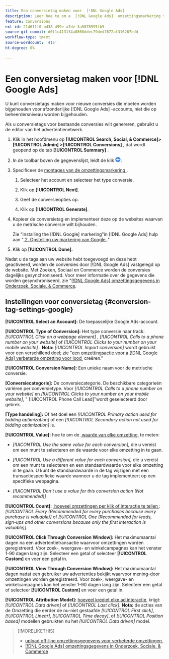 ```yaml
---
title: Een conversietag maken voor  [!DNL Google Ads]
description: Leer hoe te om a  [!DNL Google Ads]  omzettingsmarkering tot stand te brengen.
feature: Conversions
exl-id: 214611f0-bd38-499e-a7de-3a5878995fb5
source-git-commit: d0f1c413134a0868ddec79ded7672af316267edd
workflow-type: tm+mt
source-wordcount: '415'
ht-degree: 0%

---
```


# Een conversietag maken voor [!DNL Google Ads]

U kunt conversietags maken voor nieuwe conversies die moeten worden bijgehouden voor afzonderlijke [!DNL Google Ads] -accounts, niet die op beheerdersniveau worden bijgehouden.

Als u conversietags voor bestaande conversies wilt genereren, gebruikt u de editor van het advertentienetwerk.

1. Klik in het hoofdmenu op **[!UICONTROL Search, Social, & Commerce]> [!UICONTROL Admin] >[!UICONTROL Conversions]** , dat wordt geopend op de tab **[!UICONTROL Summary]** .

1. In de toolbar boven de gegevenslijst, leidt de klik ![&#x200B; &#x200B;](/help/search-social-commerce/assets/add.png " tot ").

1. Specificeer de [&#x200B; montages van de omzettingsmarkering &#x200B;](#conversion-tag-settings-google).

   1. Selecteer het account en selecteer het type conversie.

   1. Klik op **[!UICONTROL Next]**.

   1. Geef de conversieopties op.

   1. Klik op **[!UICONTROL Generate]**.

1. Kopieer de conversietag en implementeer deze op de websites waarvan u de metrische conversie wilt bijhouden.

   Zie &quot;Installing the [!DNL Google] markering&quot;in [!DNL Google Ads] hulp aan &quot;[&#x200B; 2. Opstelling uw markering van Google &#x200B;](https://support.google.com/google-ads/answer/12215519).&quot;

1. Klik op **[!UICONTROL Done].**

Nadat u de tags aan uw website hebt toegevoegd en deze hebt geactiveerd, worden de conversies door [!DNL Google Ads] vastgelegd op de website. Met Zoeken, Sociaal en Commerce worden de conversies dagelijks gesynchroniseerd. Voor meer informatie over de gegevens die worden gesynchroniseerd, zie &quot;[[!DNL Google Ads]  omzettingsgegevens in Onderzoek, Sociale, &amp; Commerce &#x200B;](/help/search-social-commerce/campaign-management/introduction/google-conversion-data.md).

## Instellingen voor conversietag {#conversion-tag-settings-google}

**[!UICONTROL Select an Account]:** De toepasselijke Google Ads-account.

**[!UICONTROL Type of Conversion]:** Het type conversie naar track: *[!UICONTROL Click on a webpage element]* , *[!UICONTROL Calls to a phone number on your website]* of *[!UICONTROL Clicks to your number on your mobile website]* . **Nota:** *[!UICONTROL Import conversion]* wordt gebruikt voor een verschillend doel; zie &quot;[&#x200B; een omzettingsactie voor a  [!DNL Google Ads]  verbeterde omzetting voor lood &#x200B;](/help/search-social-commerce/admin/conversion-metrics/conversion-action-google.md) creëren.&quot;

**[!UICONTROL Conversion Name]:** Een unieke naam voor de metrische conversie.

**\[Conversiecategorie\]:** De conversiecategorie. De beschikbare categorieën variëren per conversietype. Voor *[!UICONTROL Calls to a phone number on your website]* en *[!UICONTROL Clicks to your number on your mobile website]*, &quot; [!UICONTROL Phone Call Lead]&quot;wordt geselecteerd door gebrek.

**\[Type handeling\]:** Of het doel een *[!UICONTROL Primary action used for bidding optimization]* of een *[!UICONTROL Secondary action not used for bidding optimization]* is.

**[!UICONTROL Value]:** hoe te om de [&#x200B; waarde van elke omzetting &#x200B;](https://support.google.com/google-ads/answer/3419241) te meten:

* *[!UICONTROL Use the same value for each conversion],* die u vereist om een munt te selecteren en de waarde voor elke omzetting in te gaan.

* *[!UICONTROL Use a different value for each conversion],* die u vereist om een munt te selecteren en een standaardwaarde voor elke omzetting in te gaan. U kunt de standaardwaarde in de tag wijzigen met een transactiespecifieke waarde wanneer u de tag implementeert op een specifieke webpagina.

* *[!UICONTROL Don't use a value for this conversion action (Not recommended)]*

**[!UICONTROL Count]:** [&#x200B; hoeveel omzettingen per klik of interactie te tellen &#x200B;](https://support.google.com/google-ads/answer/3438531): *[!UICONTROL Every (Recommended for every purchases because every purchase is valuable)]* of *[!UICONTROL One (Recommended for leads, sign-ups and other conversions because only the first interaction is valuable)]*.

**[!UICONTROL Click Through Conversion Window]:** Het maximumaantal dagen na een advertentietransactie waarvoor omzettingen worden geregistreerd. Voor zoek-, weergave- en winkelcampagnes kan het venster 1-90 dagen lang zijn. Selecteer een getal of selecteer **[!UICONTROL Custom]** en voer een getal in.

**[!UICONTROL View Through Conversion Window]:** Het maximumaantal dagen nadat een gebruiker uw advertenties bekijkt waarvoor mening-door omzettingen worden geregistreerd. Voor zoek-, weergave- en winkelcampagnes kan het venster 1-90 dagen lang zijn. Selecteer een getal of selecteer **[!UICONTROL Custom]** en voer een getal in.

**[!UICONTROL Attribution Model]:** [&#x200B; hoeveel krediet elke ad interactie &#x200B;](https://support.google.com/google-ads/answer/6259715?sjid=8211249329930775138) krijgt: *[!UICONTROL Data driven]* of *[!UICONTROL Last click]*. **Nota:** de acties van de Omzetting die eerder de nu-niet gestaafde *[!UICONTROL First click]*, *[!UICONTROL Linear]*, *[!UICONTROL Time decay]*, of *[!UICONTROL Position based]* modellen gebruikten nu het *[!UICONTROL Data driven]* model.

>[!MORELIKETHIS]
>
>* [&#x200B; upload off-line omzettingsgegevens voor verbeterde omzettingen &#x200B;](/help/search-social-commerce/admin/conversion-metrics/upload-data-offline-conversions.md)
>* [[!DNL Google Ads]  omzettingsgegevens in Onderzoek, Sociale, &amp; Commerce &#x200B;](/help/search-social-commerce/campaign-management/introduction/google-conversion-data.md)
